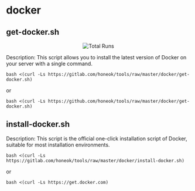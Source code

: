 # docker

## get-docker.sh

<p align="center">
<img src="https://hits.honeok.com/get-docker.svg?action=view&count_bg=%2379C83D&title_bg=%23555555&title=Hits&edge_flat=flase" alt="Total Runs"/>
</p>

Description: This script allows you to install the latest version of Docker on your server with a single command.

```shell
bash <(curl -Ls https://gitlab.com/honeok/tools/raw/master/docker/get-docker.sh)
```
or
```shell
bash <(curl -Ls https://github.com/honeok/tools/raw/master/docker/get-docker.sh)
```

## install-docker.sh

Description: This script is the official one-click installation script of Docker, suitable for most installation environments.

```shell
bash <(curl -Ls https://gitlab.com/honeok/tools/raw/master/docker/install-docker.sh)
```
or
```shell
bash <(curl -Ls https://get.docker.com)
```